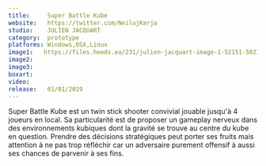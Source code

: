 ```yaml
---
title:     Super Battle Kube
website:   https://twitter.com/NeilujKarja
studio:    JULIEN JACQUART
category:  prototype
platforms: Windows,OSX,Linux
image1:   https://files.heeds.eu/231/julien-jacquart-image-1-52151-5021-20180416-140427.png
image2:   
image3:   
boxart:    
video:     
release:   01/01/2019
---
```


Super Battle Kube est un twin stick shooter convivial jouable jusqu'à 4 joueurs en local. Sa particularité est de proposer un gameplay nerveux dans des environnements kubiques dont la gravité se trouve au centre du kube en question. Prendre des décisions stratégiques peut porter ses fruits mais attention à ne pas trop réfléchir car un adversaire purement offensif à aussi ses chances de parvenir à ses fins.
